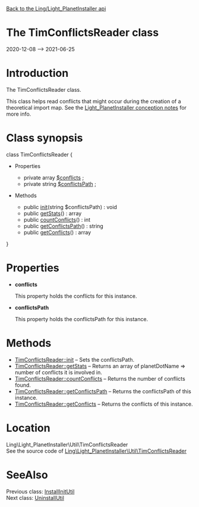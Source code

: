 [Back to the Ling/Light_PlanetInstaller api](https://github.com/lingtalfi/Light_PlanetInstaller/blob/master/doc/api/Ling/Light_PlanetInstaller.md)



The TimConflictsReader class
================
2020-12-08 --> 2021-06-25






Introduction
============

The TimConflictsReader class.

This class helps read conflicts that might occur during the creation of a theoretical import map.
See the [Light_PlanetInstaller conception notes](https://github.com/lingtalfi/Light_PlanetInstaller/blob/master/doc/pages/conception-notes.md) for more info.



Class synopsis
==============


class <span class="pl-k">TimConflictsReader</span>  {

- Properties
    - private array [$conflicts](#property-conflicts) ;
    - private string [$conflictsPath](#property-conflictsPath) ;

- Methods
    - public [init](https://github.com/lingtalfi/Light_PlanetInstaller/blob/master/doc/api/Ling/Light_PlanetInstaller/Util/TimConflictsReader/init.md)(string $conflictsPath) : void
    - public [getStats](https://github.com/lingtalfi/Light_PlanetInstaller/blob/master/doc/api/Ling/Light_PlanetInstaller/Util/TimConflictsReader/getStats.md)() : array
    - public [countConflicts](https://github.com/lingtalfi/Light_PlanetInstaller/blob/master/doc/api/Ling/Light_PlanetInstaller/Util/TimConflictsReader/countConflicts.md)() : int
    - public [getConflictsPath](https://github.com/lingtalfi/Light_PlanetInstaller/blob/master/doc/api/Ling/Light_PlanetInstaller/Util/TimConflictsReader/getConflictsPath.md)() : string
    - public [getConflicts](https://github.com/lingtalfi/Light_PlanetInstaller/blob/master/doc/api/Ling/Light_PlanetInstaller/Util/TimConflictsReader/getConflicts.md)() : array

}




Properties
=============

- <span id="property-conflicts"><b>conflicts</b></span>

    This property holds the conflicts for this instance.
    
    

- <span id="property-conflictsPath"><b>conflictsPath</b></span>

    This property holds the conflictsPath for this instance.
    
    



Methods
==============

- [TimConflictsReader::init](https://github.com/lingtalfi/Light_PlanetInstaller/blob/master/doc/api/Ling/Light_PlanetInstaller/Util/TimConflictsReader/init.md) &ndash; Sets the conflictsPath.
- [TimConflictsReader::getStats](https://github.com/lingtalfi/Light_PlanetInstaller/blob/master/doc/api/Ling/Light_PlanetInstaller/Util/TimConflictsReader/getStats.md) &ndash; Returns an array of planetDotName => number of conflicts it is involved in.
- [TimConflictsReader::countConflicts](https://github.com/lingtalfi/Light_PlanetInstaller/blob/master/doc/api/Ling/Light_PlanetInstaller/Util/TimConflictsReader/countConflicts.md) &ndash; Returns the number of conflicts found.
- [TimConflictsReader::getConflictsPath](https://github.com/lingtalfi/Light_PlanetInstaller/blob/master/doc/api/Ling/Light_PlanetInstaller/Util/TimConflictsReader/getConflictsPath.md) &ndash; Returns the conflictsPath of this instance.
- [TimConflictsReader::getConflicts](https://github.com/lingtalfi/Light_PlanetInstaller/blob/master/doc/api/Ling/Light_PlanetInstaller/Util/TimConflictsReader/getConflicts.md) &ndash; Returns the conflicts of this instance.





Location
=============
Ling\Light_PlanetInstaller\Util\TimConflictsReader<br>
See the source code of [Ling\Light_PlanetInstaller\Util\TimConflictsReader](https://github.com/lingtalfi/Light_PlanetInstaller/blob/master/Util/TimConflictsReader.php)



SeeAlso
==============
Previous class: [InstallInitUtil](https://github.com/lingtalfi/Light_PlanetInstaller/blob/master/doc/api/Ling/Light_PlanetInstaller/Util/InstallInitUtil.md)<br>Next class: [UninstallUtil](https://github.com/lingtalfi/Light_PlanetInstaller/blob/master/doc/api/Ling/Light_PlanetInstaller/Util/UninstallUtil.md)<br>
